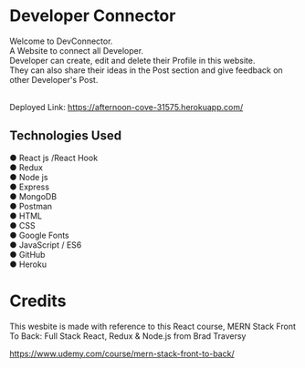 # Developer Connector

Welcome to DevConnector. <br> A Website to connect all Developer. <br> Developer can create, edit and delete their Profile in this website. <br> They can also share their ideas in the Post section and give feedback on other Developer's Post.

<br> Deployed Link: https://afternoon-cove-31575.herokuapp.com/

## Technologies Used

● React js /React Hook <br>
● Redux <br>
● Node js <br>
● Express <br>
● MongoDB <br>
● Postman <br>
● HTML <br>
● CSS <br>
● Google Fonts <br>
● JavaScript / ES6 <br>
● GitHub <br>
● Heroku

# Credits

This wesbite is made with reference to this React course,
MERN Stack Front To Back: Full Stack React, Redux & Node.js
from Brad Traversy

https://www.udemy.com/course/mern-stack-front-to-back/
